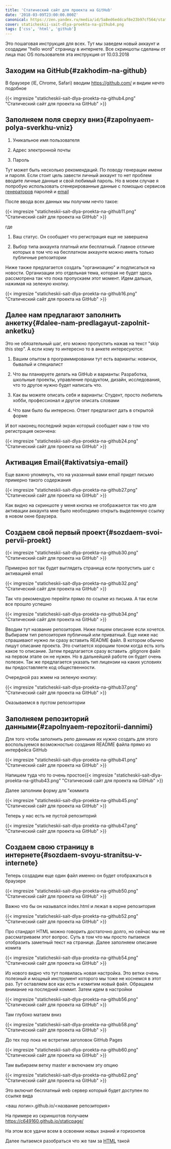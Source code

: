 ```yaml
---
title: 'Статический сайт для проекта на GitHub'
date: '2018-03-09T23:00:00.000Z'
canonical: https://zen.yandex.ru/media/id/5a8ed6eddcaf8e23b97cf564/staticheskii-sait-dlia-proekta-na-github-5aa3ff02c8901016264a155a
cover: staticheskii-sait-dlya-proekta-na-github4.png
tags: ['css', 'html', 'github']
---
```

Это пошаговая инструкция для всех. Тут мы заведем новый аккаунт и создадим "hello word" страницу в интернете. Все скриншоты сделаны от лица mac OS пользователя эта инструкция от 10.03.2018

<!--more-->
## Заходим на GitHub{#zakhodim-na-github} 

В браузере (IE, Chrome, Safari) вводим https://github.com/ и видим нечто подобное

{{< imgresize "staticheskii-sait-dlya-proekta-na-github4.png" "Статический сайт для проекта на GitHub" >}} 

## Заполняем поля сверху вниз{#zapolnyaem-polya-sverkhu-vniz} 

1. Уникальное имя пользователя

2. Адрес электронной почты

3. Пароль

Тут может быть несколько рекомендаций. По поводу генерации имени и пароля. Если стоит цель завести личный аккаунт то нет проблем вводите личные данные и свой любимый пароль. Но в моем случае я попробую использовать сгенерированные данные с помощью сервисов [генераторов](https://passwordsgenerator.net/) паролей и [еmail](http://www.10minutemail.com)

После ввода всех данных мы получим нечто такое:

{{< imgresize "staticheskii-sait-dlya-proekta-na-github11.png" "Статический сайт для проекта на GitHub" >}} 

где

1. Ваш статус. Он сообщает что регистрация еще не завершена

2. Выбор типа аккаунта платный или бесплатный. Главное отличие которых в том что на бесплатном аккаунте можно иметь только публичные репозитории

Ниже также предлагается создать "организацию" и подписаться на новости. Организации это отдельная тема, которая не будет здесь рассмотрена так что пока пропускаем этот момент. Идем дальше, нажимая на зеленую кнопку.

{{< imgresize "staticheskii-sait-dlya-proekta-na-github16.png" "Статический сайт для проекта на GitHub" >}} 

## Далее нам предлагают заполнить анкетку{#dalee-nam-predlagayut-zapolnit-anketku} 

Это не обязательный шаг, его можно пропустить нажав на текст "skip this step". А если кому то интересно то в анкете интересуются:

1. Вашим опытом в программировании тут есть варианты: новичок, бывалый и специалист

2. Что вы планируете делать на GitHub и варианты: Разработка, школьные проекты, управление продуктом, дизайн, исследования, что то другое нужно будет написать что.

3. Как вы можете описать себя и варианты: Студент, просто любитель хобби, профессионал и другое описать словами

4. Что вам было бы интересно. Ответ предлагают дать в открытой форме

И вот наконец последний экран который сообщает нам о том что регистрация окончена:

{{< imgresize "staticheskii-sait-dlya-proekta-na-github24.png" "Статический сайт для проекта на GitHub" >}} 

## Активация Email{#aktivatsiya-email} 

Еще важно упомянуть, что на указанный вами email придет письмо примерно такого содержания

{{< imgresize "staticheskii-sait-dlya-proekta-na-github27.png" "Статический сайт для проекта на GitHub" >}} 

Как видно на скриншоте у меня кнопка не отображается так что для активации аккаунта мне было необходимо открыть выделенную ссылку в новом окне браузера.

## Создаем свой первый проект{#sozdaem-svoi-pervii-proekt} 

{{< imgresize "staticheskii-sait-dlya-proekta-na-github30.png" "Статический сайт для проекта на GitHub" >}} 

Примерно вот так будет выглядеть страница если пропустить шаг с активацией email

{{< imgresize "staticheskii-sait-dlya-proekta-na-github32.png" "Статический сайт для проекта на GitHub" >}} 

Так что рекомендую перейти прямо по ссылке из письма. А так если все прошло успешно

{{< imgresize "staticheskii-sait-dlya-proekta-na-github34.png" "Статический сайт для проекта на GitHub" >}} 

Вводим тут название репозитория. Ниже пишем описание если хочется. Выбираем тип репозитория публичный или приватный. Еще ниже нас спрашивают нужно ли сразу вставить README файл. В котором обычно пишут описание проекта. Это считается хорошим тоном когда есть хоть какое то описание. Затем предлагается сразу вставить .gitignore файл на первом этапе он не нужен. Но в дальнейшей работе он будет очень полезен. Так же предлагается указать тип лицензии на каких условиях вы предоставляете код общественности.

Очередной раз жмем на зеленую кнопку:

{{< imgresize "staticheskii-sait-dlya-proekta-na-github37.png" "Статический сайт для проекта на GitHub" >}} 

Оказываемся в пустом репозитории

## Заполняем репозиторий данными{#zapolnyaem-repozitorii-dannimi} 

Для того чтобы заполнить репо данными их нужно создать для этого воспользуемся возможностью создания README файла прямо из интерфейса GitHub

{{< imgresize "staticheskii-sait-dlya-proekta-na-github41.png" "Статический сайт для проекта на GitHub" >}} 



Напишем туда что то очень простое{{< imgresize "staticheskii-sait-dlya-proekta-na-github43.png" "Статический сайт для проекта на GitHub" >}} 

Далее заполним форму для "коммита

{{< imgresize "staticheskii-sait-dlya-proekta-na-github45.png" "Статический сайт для проекта на GitHub" >}} 

Теперь у нас есть не пустой репозиторий

{{< imgresize "staticheskii-sait-dlya-proekta-na-github47.png" "Статический сайт для проекта на GitHub" >}} 

## Создаем свою страницу в интернете{#sozdaem-svoyu-stranitsu-v-internete} 

Теперь создадим еще один файл именно он будет отображаться в браузере

{{< imgresize "staticheskii-sait-dlya-proekta-na-github50.png" "Статический сайт для проекта на GitHub" >}} 

Важно что бы он назывался index.html и лежал в корне репозитория

{{< imgresize "staticheskii-sait-dlya-proekta-na-github52.png" "Статический сайт для проекта на GitHub" >}} 

Про стандарт HTML можно говорить достаточно долго, но сейчас мы не рассматриваем этот вопрос. Суть в том что мы просто пытаемся отобразить заметный текст на странице. Далее заполняем описание комита

{{< imgresize "staticheskii-sait-dlya-proekta-na-github54.png" "Статический сайт для проекта на GitHub" >}} 

Из нового видно что тут появилась новая настройка. Это ветки очень полезный и мощный инструмент которого мы тоже не коснемся в этот раз. Тут оставляем все как есть и комитим новый файл. Обращаем внимание на последний коммит. Затем идем в настройки

{{< imgresize "staticheskii-sait-dlya-proekta-na-github56.png" "Статический сайт для проекта на GitHub" >}} 

Там глубоко матаем вниз

{{< imgresize "staticheskii-sait-dlya-proekta-na-github58.png" "Статический сайт для проекта на GitHub" >}} 

До тех пор пока не встретим заголовок GitHub Pages

{{< imgresize "staticheskii-sait-dlya-proekta-na-github60.png" "Статический сайт для проекта на GitHub" >}} 

Там выбираем ветку master и включаем эту опцию

{{< imgresize "staticheskii-sait-dlya-proekta-na-github62.png" "Статический сайт для проекта на GitHub" >}} 

Это включит бесплатный web сервер который будет доступен по ссылке вида

<ваш логин>.github.io/<название репозитория>

На примере из скриншотов получаем https://c649160.github.io/staticpage/

На этом все удачи всем в освоении новых знаний и горизонтов

Далее пытаемся разобраться что же там за [HTML](/blog/osnovi-html) такой

